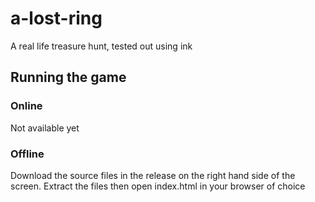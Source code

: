 # a-lost-ring
A real life treasure hunt, tested out using ink

## Running the game
### Online
Not available yet

### Offline
Download the source files in the release on the right hand side of the screen. Extract the files then open index.html in your browser of choice
